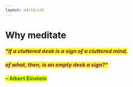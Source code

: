 ```yaml
---
layout: editorial
---
```


# Why meditate



### _<mark style="color:purple;">"If a cluttered desk is a sign of a cluttered mind,</mark>_&#x20;

### _<mark style="color:purple;">of what, then, is an empty desk a sign?"</mark>_&#x20;



### <mark style="color:green;">– Albert Einstein</mark>

